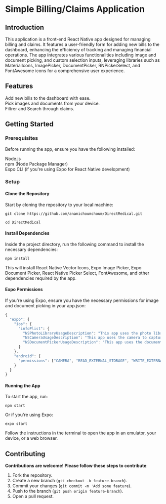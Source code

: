 # Simple Billing/Claims Application
## Introduction
This application is a front-end React Native app designed for managing billing and claims. It features a user-friendly form for adding new bills to the dashboard, enhancing the efficiency of tracking and managing financial operations. The app integrates various functionalities including image and document picking, and custom selection inputs, leveraging libraries such as MaterialIcons, ImagePicker, DocumentPicker, RNPickerSelect, and FontAwesome icons for a comprehensive user experience.

## Features
Add new bills to the dashboard with ease.  
Pick images and documents from your device.  
Filtrer and Search through claims.  
## Getting Started
### Prerequisites
Before running the app, ensure you have the following installed:

Node.js  
npm (Node Package Manager)  
Expo CLI (if you're using Expo for React Native development)  
### Setup
#### Clone the Repository

Start by cloning the repository to your local machine:


` git clone https://github.com/ananichoumchoum/DirectMedical.git `  

` cd DirectMedical `

#### Install Dependencies

Inside the project directory, run the following command to install the necessary dependencies:


`npm install`  

This will install React Native Vector Icons, Expo Image Picker, Expo Document Picker, React Native Picker Select, FontAwesome, and other dependencies required by the app.

#### Expo Permissions

If you're using Expo, ensure you have the necessary permissions for image and document picking in your app.json:

```javascript
{
  "expo": {
    "ios": {
      "infoPlist": {
        "NSPhotoLibraryUsageDescription": "This app uses the photo library to select images.",
        "NSCameraUsageDescription": "This app uses the camera to capture images.",
        "NSDocumentPickerUsageDescription": "This app uses the document picker to select files."
      }
    },
    "android": {
      "permissions": ["CAMERA", "READ_EXTERNAL_STORAGE", "WRITE_EXTERNAL_STORAGE"]
    }
  }
}
```

#### Running the App

To start the app, run:

`npm start`  

Or if you're using Expo:  

`expo start`  

Follow the instructions in the terminal to open the app in an emulator, your device, or a web browser.  

## Contributing
**Contributions are welcome! Please follow these steps to contribute**:

1. Fork the repository.
2. Create a new branch (`git checkout -b feature-branch`).
3. Commit your changes (`git commit -m 'Add some feature`).
4. Push to the branch (`git push origin feature-branch`).
5. Open a pull request.
